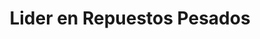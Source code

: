 ---
title: "Lider en Repuestos Pesados"
url: /san-miguel/lider-en-repuestos-pesados/
shop: piezas de automóviles
---